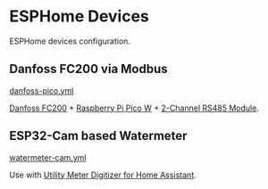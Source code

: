 # ESPHome Devices

ESPHome devices configuration.

##  Danfoss FC200 via Modbus

[danfoss-pico.yml](danfoss-pico.yml)

[Danfoss FC200](https://files.danfoss.com/download/Drives/MG20O622.pdf) + [Raspberry Pi Pico W](https://www.raspberrypi.com/documentation/microcontrollers/raspberry-pi-pico.html) + [2-Channel RS485 Module](https://www.waveshare.com/pico-2ch-rs485.htm).


## ESP32-Cam based Watermeter

[watermeter-cam.yml](watermeter-cam.yml)

Use with [Utility Meter Digitizer for Home Assistant](https://github.com/laurynas/hass-utility-meter-digitizer).
